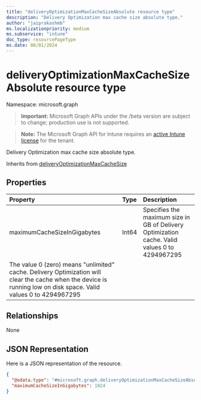 ```yaml
---
title: "deliveryOptimizationMaxCacheSizeAbsolute resource type"
description: "Delivery Optimization max cache size absolute type."
author: "jaiprakashmb"
ms.localizationpriority: medium
ms.subservice: "intune"
doc_type: resourcePageType
ms.date: 08/01/2024
---
```


# deliveryOptimizationMaxCacheSizeAbsolute resource type

Namespace: microsoft.graph

> **Important:** Microsoft Graph APIs under the /beta version are subject to change; production use is not supported.

> **Note:** The Microsoft Graph API for Intune requires an [active Intune license](https://go.microsoft.com/fwlink/?linkid=839381) for the tenant.

Delivery Optimization max cache size absolute type.


Inherits from [deliveryOptimizationMaxCacheSize](../resources/intune-deviceconfig-deliveryoptimizationmaxcachesize.md)

## Properties
|Property|Type|Description|
|:---|:---|:---|
|maximumCacheSizeInGigabytes|Int64|Specifies the maximum size in GB of Delivery Optimization cache. Valid values 0 to 4294967295
The value 0 (zero) means "unlimited" cache. Delivery Optimization will clear the cache when the device is running low on disk space. Valid values 0 to 4294967295|

## Relationships
None

## JSON Representation
Here is a JSON representation of the resource.
<!-- {
  "blockType": "resource",
  "@odata.type": "microsoft.graph.deliveryOptimizationMaxCacheSizeAbsolute"
}
-->
``` json
{
  "@odata.type": "#microsoft.graph.deliveryOptimizationMaxCacheSizeAbsolute",
  "maximumCacheSizeInGigabytes": 1024
}
```
